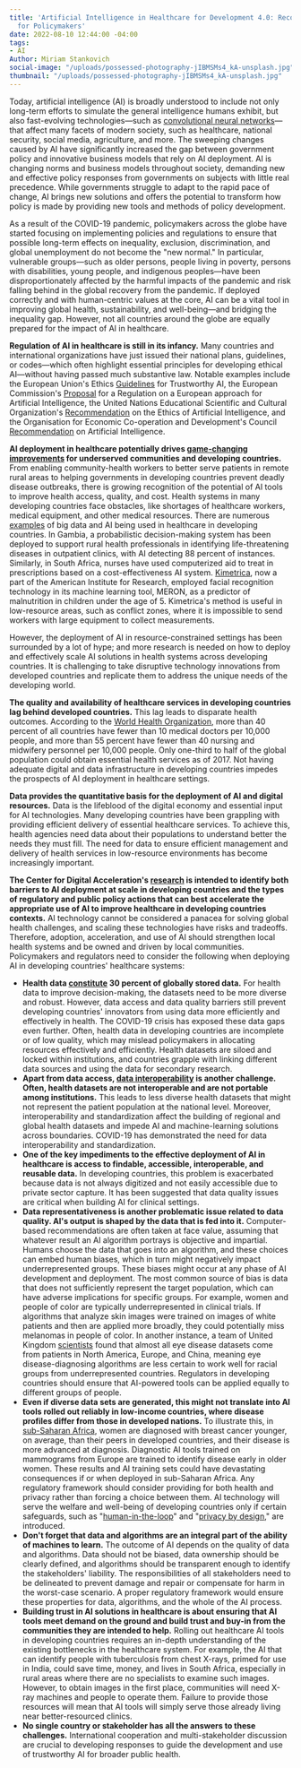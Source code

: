 ```yaml
---
title: 'Artificial Intelligence in Healthcare for Development 4.0: Recommendations
  for Policymakers'
date: 2022-08-10 12:44:00 -04:00
tags:
- AI
Author: Miriam Stankovich
social-image: "/uploads/possessed-photography-jIBMSMs4_kA-unsplash.jpg"
thumbnail: "/uploads/possessed-photography-jIBMSMs4_kA-unsplash.jpg"
---
```


Today, artificial intelligence (AI) is broadly understood to include not only long-term efforts to simulate the general intelligence humans exhibit, but also fast-evolving technologies—such as [convolutional neural networks](https://www.ibm.com/cloud/learn/convolutional-neural-networks)—that affect many facets of modern society, such as healthcare, national security, social media, agriculture, and more. The sweeping changes caused by AI have significantly increased the gap between government policy and innovative business models that rely on AI deployment. AI is changing norms and business models throughout society, demanding new and effective policy responses from governments on subjects with little real precedence. While governments struggle to adapt to the rapid pace of change, AI brings new solutions and offers the potential to transform how policy is made by providing new tools and methods of policy development. 

<!--more-->

As a result of the COVID-19 pandemic, policymakers across the globe have started focus­ing on implementing policies and regulations to ensure that possible long-term effects on inequality, exclusion, discrimination, and global unemployment do not become the "new normal." In particular, vulnerable groups—such as older persons, people living in poverty, persons with disabilities, young people, and indigenous peoples—have been disproportionately af­fected by the harmful impacts of the pandemic and risk falling behind in the global recov­ery from the pandemic. If deployed correctly and with human-centric values at the core, AI can be a vital tool in improving global health, sustainability, and well-being—and bridging the inequality gap. However, not all countries around the globe are equally prepared for the impact of AI in healthcare.

**Regulation of AI in healthcare is still in its infancy.** Many countries and international organizations have just issued their national plans, guidelines, or codes—which often highlight essential principles for developing ethical AI—without having passed much substantive law. Notable examples include the European Union's Ethics [Guidelines](https://digital-strategy.ec.europa.eu/en/library/ethics-guidelines-trustworthy-ai) for Trustworthy AI, the European Commission's [Proposal](https://digital-strategy.ec.europa.eu/en/policies/european-approach-artificial-intelligence) for a Regulation on a European approach for Artificial Intelligence, the United Nations Educational Scientific and Cultural Organization's [Recommendation](https://en.unesco.org/artificial-intelligence/ethics) on the Ethics of Artificial Intelligence, and the Organisation for Economic Co-operation and Development's Council [Recommendation](https://www.oecd.org/digital/artificial-intelligence/#:~:text=The%20OECD%20Principles%20on%20Artificial,human%20rights%20and%20democratic%20values) on Artificial Intelligence.

**AI deployment in healthcare potentially drives [game-changing improvements](https://www.atlanticcouncil.org/content-series/smart-partnerships/building-a-collaborative-ecosystem-for-ai-in-healthcare-in-low-and-middle-income-economies/) for underserved communities and developing countries.** From enabling community-health workers to better serve patients in remote rural areas to helping governments in developing countries prevent deadly disease outbreaks, there is growing recognition of the potential of AI tools to improve health access, quality, and cost. Health systems in many developing countries face obstacles, like shortages of healthcare workers, medical equipment, and other medical resources. There are numerous [examples](https://www.itu.int/hub/publication/d-tnd-02-2021/) of big data and AI being used in healthcare in developing countries. In Gambia, a probabilistic decision-making system has been deployed to support rural health professionals in identifying life-threatening diseases in outpatient clinics, with AI detecting 88 percent of instances. Similarly, in South Africa, nurses have used computerized aid to treat in prescriptions based on a cost-effectiveness AI system. [Kimetrica](https://kimetrica.com/), now a part of the American Institute for Research, employed facial recognition technology in its machine learning tool, MERON, as a predictor of malnutrition in children under the age of 5. Kimetrica's method is useful in low-resource areas, such as conflict zones, where it is impossible to send workers with large equipment to collect measurements.

However, the deployment of AI in resource-constrained settings has been surrounded by a lot of hype; and more research is needed on how to deploy and effectively scale AI solutions in health systems across developing countries. It is challenging to take disruptive technology innovations from developed countries and replicate them to address the unique needs of the developing world.

**The quality and availability of healthcare services in developing countries lag behind developed countries.** This lag leads to disparate health outcomes. According to the [World Health Organization](https://www.who.int/news-room/detail/13-05-2020-people-living-longer-and-healthier-lives-but-covid-19-threatens-to-throw-progress-off-track), more than 40 percent of all countries have fewer than 10 medical doctors per 10,000 people, and more than 55 percent have fewer than 40 nursing and midwifery personnel per 10,000 people. Only one-third to half of the global population could obtain essential health services as of 2017. Not having adequate digital and data infrastructure in developing countries impedes the prospects of AI deployment in healthcare settings.

**Data provides the quantitative basis for the deployment of AI and digital resources.** Data is the lifeblood of the digital economy and essential input for AI technologies. Many developing countries have been grappling with providing efficient delivery of essential healthcare services. To achieve this, health agencies need data about their populations to understand better the needs they must fill. The need for data to ensure efficient management and delivery of health services in low-resource environments has become increasingly important.

**The Center for Digital Acceleration's [research](https://www.dai.com/our-work/solutions/digital-acceleration-solutions/cda-insights) is intended to identify both barriers to AI deployment at scale in developing countries and the types of regulatory and public policy actions that can best accelerate the appropriate use of AI to improve healthcare in developing countries contexts.** AI technology cannot be considered a panacea for solving global health challenges, and scaling these technologies have risks and tradeoffs. Therefore, adoption, acceleration, and use of AI should strengthen local health systems and be owned and driven by local communities. Policymakers and regulators need to consider the following when deploying AI in developing countries' healthcare systems: 

* **Health data [constitute](https://datasaveslives.eu/) 30 percent of globally stored data.** For health data to improve decision-making, the datasets need to be more diverse and robust. However, data access and data quality barriers still prevent developing countries' innovators from using data more efficiently and effectively in health. The COVID-19 crisis has exposed these data gaps even further. Often, health data in developing countries are incomplete or of low quality, which may mislead policymakers in allocating resources effectively and efficiently. Health datasets are siloed and locked within institutions, and countries grapple with linking different data sources and using the data for secondary research.  
* **Apart from data access, [data interoperability](https://www.itu.int/pub/D-TND-02) is another challenge. Often, health datasets are not interoperable and are not portable among institutions.** This leads to less diverse health datasets that might not represent the patient population at the national level. Moreover, interoperability and standardization affect the building of regional and global health datasets and impede AI and machine-learning solutions across boundaries. COVID-19 has demonstrated the need for data interoperability and standardization. 
* **One of the key impediments to the effective deployment of AI in healthcare is access to findable, accessible, interoperable, and reusable data.** In developing countries, this problem is exacerbated because data is not always digitized and not easily accessible due to private sector capture. It has been suggested that data quality issues are critical when building AI for clinical settings. 
* **Data representativeness is another problematic issue related to data quality. AI's output is shaped by the data that is fed into it.** Computer-based recommendations are often taken at face value, assuming that whatever result an AI algorithm portrays is objective and impartial. Humans choose the data that goes into an algorithm, and these choices can embed human biases, which in turn might negatively impact underrepresented groups. These biases might occur at any phase of AI development and deployment. The most common source of bias is data that does not sufficiently represent the target population, which can have adverse implications for specific groups. For example, women and people of color are typically underrepresented in clinical trials. If algorithms that analyze skin images were trained on images of white patients and then are applied more broadly, they could potentially miss melanomas in people of color. In another instance, a team of United Kingdom [scientists](https://www.theatlantic.com/health/archive/2018/08/machine-learning-dermatology-skin-color/567619/) found that almost all eye disease datasets come from patients in North America, Europe, and China, meaning eye disease-diagnosing algorithms are less certain to work well for racial groups from underrepresented countries. Regulators in developing countries should ensure that AI-powered tools can be applied equally to different groups of people.
* **Even if diverse data sets are generated, this might not translate into AI tools rolled out reliably in low-income countries, where disease profiles differ from those in developed nations.** To illustrate this, in [sub-Saharan Africa](https://www.nature.com/articles/d41586-019-02872-2), women are diagnosed with breast cancer younger, on average, than their peers in developed countries, and their dis­ease is more advanced at diagnosis. Diagnostic AI tools trained on mammograms from Europe are trained to identify disease early in older women. These results and AI training sets could have devastating consequences if or when deployed in sub-Saharan Africa. Any regulatory framework should consider providing for both health and privacy rather than forcing a choice between them. AI technology will serve the welfare and well-being of developing countries only if certain safeguards, such as "[human-in-the-loop](https://humansintheloop.org/what-is-a-human-in-the-loop/)" and "[privacy by design](https://humansintheloop.org/what-is-a-human-in-the-loop/)," are introduced. 
* **Don't forget that data and algorithms are an integral part of the ability of machines to learn.** The outcome of AI depends on the quality of data and algorithms. Data should not be biased, data ownership should be clearly defined, and algorithms should be transparent enough to identify the stakeholders' liability. The responsibilities of all stakeholders need to be delineated to prevent damage and repair or compensate for harm in the worst-case scenario. A proper regulatory framework would ensure these properties for data, algorithms, and the whole of the AI process.
* **Building trust in AI solutions in healthcare is about ensuring that AI tools meet demand on the ground and build trust and buy-in from the communities they are intended to help.** Rolling out healthcare AI tools in developing countries requires an in-depth understanding of the existing bottlenecks in the healthcare system. For example, the AI that can identify people with tuberculosis from chest X-rays, primed for use in India, could save time, money, and lives in South Africa, especially in rural areas where there are no specialists to examine such images. However, to obtain images in the first place, communities will need X-ray machines and people to operate them. Failure to provide those resources will mean that AI tools will simply serve those already living near better-resourced clinics.
* **No single country or stakeholder has all the answers to these challenges.** International cooperation and multi-stakeholder discussion are crucial to developing responses to guide the development and use of trustworthy AI for broader public health. 